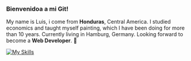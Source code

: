 ### Bienvenidoa a mi Git!

My name is Luis, i come from **Honduras**, Central America. 
I studied economics and taught myself painting, which 
I have been doing for more than 10 years. Currently living in
Hamburg, Germany. Looking forward to become a **Web Developer**. 🔭 

[![My Skills](https://skills.thijs.gg/icons?i=html,css,js)](https://skills.thijs.gg)








<!--
**landaluis/landaluis** is a ✨ _special_ ✨ repository because its `README.md` (this file) appears on your GitHub profile.

Here are some ideas to get you started:

- 🔭 I’m currently working on ...
- 🌱 I’m currently learning ...
- 👯 I’m looking to collaborate on ...
- 🤔 I’m looking for help with ...
- 💬 Ask me about ...
- 📫 How to reach me: ...
- 😄 Pronouns: ...
- ⚡ Fun fact: ...
-->
